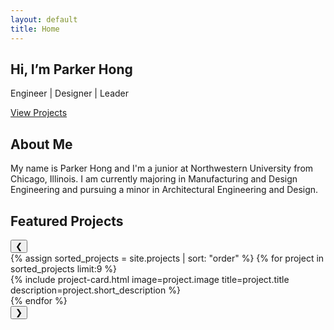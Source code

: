 ```yaml
---
layout: default
title: Home
---
```


<main class="home-page">
  <section class="hero">
    <div class="hero-content">
      <h1>Hi, I’m Parker Hong</h1>
      <p>Engineer | Designer | Leader</p>
      <a href="#projects" class="btn-primary">View Projects</a>
    </div>
  </section>

  <section class="intro">
    <h2>About Me</h2>
    <p>
      My name is Parker Hong and I'm a junior at Northwestern University from Chicago, Illinois. I am currently majoring in Manufacturing and Design Engineering and pursuing a minor in Architectural Engineering and Design.
    </p>
  </section>

  <!-- FEATURED PROJECTS CAROUSEL -->
<section id="projects" class="projects-carousel">
  <h2>Featured Projects</h2>
  <div class="carousel-wrapper">  
    <!-- Left arrow -->
    <button class="carousel-arrow left-arrow">&#10094;</button>
    <!-- Carousel container -->
    <div class="carousel-container">
      {% assign sorted_projects = site.projects | sort: "order" %}
      {% for project in sorted_projects limit:9 %}
        <div class="carousel-item">
          {% include project-card.html image=project.image title=project.title description=project.short_description %}
        </div>
      {% endfor %}
    </div>
    <!-- Right arrow -->
    <button class="carousel-arrow right-arrow">&#10095;</button>
  </div>
</section>

<!-- Carousel script -->
<script>
const leftArrow = document.querySelector('.left-arrow');
const rightArrow = document.querySelector('.right-arrow');
const carousel = document.querySelector('.carousel-container');

const scrollAmount = 320; // distance to scroll per click (adjust to card width + gap)

leftArrow.addEventListener('click', () => {
  carousel.scrollBy({ left: -scrollAmount, behavior: 'smooth' });
});

rightArrow.addEventListener('click', () => {
  carousel.scrollBy({ left: scrollAmount, behavior: 'smooth' });
});
</script>
</main>
